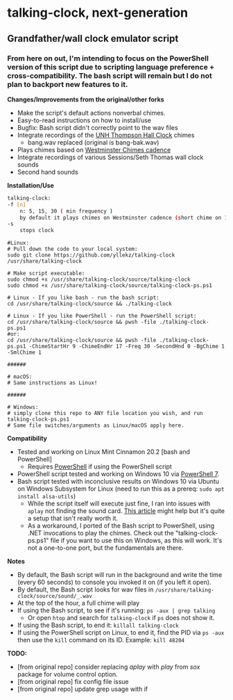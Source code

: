 # talking-clock, next-generation

## Grandfather/wall clock emulator script

### From here on out, I'm intending to focus on the PowerShell version of this script due to scripting language preference + cross-compatibility. The bash script will remain but I do not plan to backport new features to it.

**Changes/Improvements from the original/other forks**
* Make the script's default actions nonverbal chimes.
* Easy-to-read instructions on how to install/use
* Bugfix: Bash script didn't correctly point to the wav files
* Integrate recordings of the [UNH Thompson Hall Clock](https://www.youtube.com/watch?v=pmfMDvX646g) chimes
    * bang.wav replaced (original is bang-bak.wav)
* Plays chimes based on [Westminster Chimes cadence](https://en.wikipedia.org/wiki/Westminster_Quarters)
* Integrate recordings of various Sessions/Seth Thomas wall clock sounds
* Second hand sounds

**Installation/Use**
```bash
talking-clock:
-f [n]
    n: 5, 15, 30 ( min frequency )
    by default it plays chimes on Westminster cadence (short chime on 15/30/45 minutes past the hour) and will play a clock bell striking sound x times based on the hour.
-s
    stops clock
```

```
#Linux:
# Pull down the code to your local system:
sudo git clone https://github.com/yllekz/talking-clock /usr/share/talking-clock

# Make script executable:
sudo chmod +x /usr/share/talking-clock/source/talking-clock
sudo chmod +x /usr/share/talking-clock/source/talking-clock-ps.ps1

# Linux - If you like bash - run the bash script:
cd /usr/share/talking-clock/source && ./talking-clock

# Linux - If you like PowerShell - run the PowerShell script:
cd /usr/share/talking-clock/source && pwsh -file ./talking-clock-ps.ps1
#or:
cd /usr/share/talking-clock/source && pwsh -file ./talking-clock-ps.ps1 -ChimeStartHr 9 -ChimeEndHr 17 -Freq 30 -SecondHnd 0 -BgChime 1 -SmlChime 1

######

# macOS:
# Same instructions as Linux!

######

# Windows:
# simply clone this repo to ANY file location you wish, and run talking-clock-ps.ps1
# Same file switches/arguments as Linux/macOS apply here.
```

**Compatibility**
* Tested and working on Linux Mint Cinnamon 20.2 [bash and PowerShell]
    * Requires [PowerShell](https://github.com/powershell/powershell/) if using the PowerShell script
* PowerShell script tested and working on Windows 10 via [PowerShell 7](https://github.com/powershell/powershell/).
* Bash script tested with inconclusive results on Windows 10 via Ubuntu on Windows Subsystem for Linux (need to run this as a prereq: `sudo apt install alsa-utils`)
    * While the script itself will execute just fine, I ran into issues with `aplay` not finding the sound card. [This article](https://research.wmz.ninja/articles/2017/11/setting-up-wsl-with-graphics-and-audio.html) might help but it's quite a setup that isn't really worth it.
    * As a workaround, I ported of the Bash script to PowerShell, using .NET invocations to play the chimes. Check out the "talking-clock-ps.ps1" file if you want to use this on Windows, as this will work. It's not a one-to-one port, but the fundamentals are there.

**Notes**
* By default, the Bash script will run in the background and write the time (every 60 seconds) to console you invoked it on (if you left it open).
* By default, the Bash script looks for wav files in `/usr/share/talking-clock/source/sound/_.wav`
* At the top of the hour, a full chime will play
* If using the Bash script, to see if it's running: `ps -aux | grep talking`
    * Or open `htop` and search for `talking-clock` if `ps` does not show it.
* If using the Bash script, to end it: ``killall talking-clock``
* If using the PowerShell script on Linux, to end it, find the PID via `ps -aux` then use the `kill` command on its ID. Example: `kill 48204`

**TODO:**
* [from original repo] consider replacing *aplay* with *play* from *sox* package for volume control option.
* [from original repo] fix config file issue
* [from original repo] update grep usage with if
